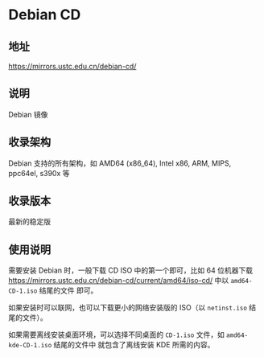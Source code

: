 # Debian CD

## 地址

<https://mirrors.ustc.edu.cn/debian-cd/>

## 说明

Debian 镜像

## 收录架构

Debian 支持的所有架构，如 AMD64 (x86_64), Intel x86, ARM, MIPS, ppc64el,
s390x 等

## 收录版本

最新的稳定版

## 使用说明

需要安装 Debian 时，一般下载 CD ISO 中的第一个即可，比如 64 位机器下载
<https://mirrors.ustc.edu.cn/debian-cd/current/amd64/iso-cd/> 中以
`amd64-CD-1.iso` 结尾的文件 即可。

如果安装时可以联网，也可以下载更小的网络安装版的 ISO（以 `netinst.iso`
结尾的文件）。

如果需要离线安装桌面环境，可以选择不同桌面的 `CD-1.iso` 文件，如
`amd64-kde-CD-1.iso` 结尾的文件中 就包含了离线安装 KDE 所需的内容。
